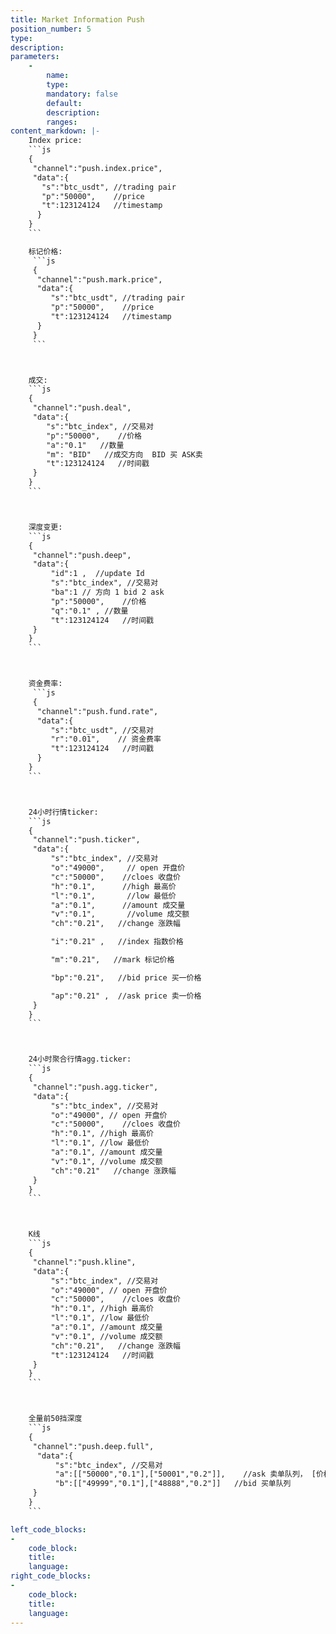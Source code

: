 ```yaml
---
title: Market Information Push
position_number: 5
type:
description:
parameters:
    -
        name:
        type:
        mandatory: false
        default:
        description:
        ranges:
content_markdown: |-
    Index price:
    ```js
    {
     "channel":"push.index.price",
     "data":{
       "s":"btc_usdt", //trading pair
       "p":"50000",    //price
       "t":123124124   //timestamp
      }
    }
    ```

    标记价格:
     ```js
     {
      "channel":"push.mark.price",
      "data":{
         "s":"btc_usdt", //trading pair
         "p":"50000",    //price
         "t":123124124   //timestamp
      }
     }
     ```



    成交:
    ```js
    {
     "channel":"push.deal",
     "data":{
        "s":"btc_index", //交易对
        "p":"50000",    //价格
        "a":"0.1"   //数量
        "m": "BID"   //成交方向  BID 买 ASK卖
        "t":123124124   //时间戳
     }
    }
    ```



    深度变更:
    ```js
    {
     "channel":"push.deep",
     "data":{
         "id":1 ,  //update Id
         "s":"btc_index", //交易对
         "ba":1 // 方向 1 bid 2 ask
         "p":"50000",    //价格
         "q":"0.1" , //数量
         "t":123124124   //时间戳
     }
    }
    ```



    资金费率:
     ```js
     {
      "channel":"push.fund.rate",
      "data":{
         "s":"btc_usdt", //交易对
         "r":"0.01",    // 资金费率
         "t":123124124   //时间戳
      }
    }
    ```



    24小时行情ticker:
    ```js
    {
     "channel":"push.ticker",
     "data":{
         "s":"btc_index", //交易对
         "o":"49000",     // open 开盘价
         "c":"50000",    //cloes 收盘价
         "h":"0.1",      //high 最高价
         "l":"0.1",       //low 最低价
         "a":"0.1",      //amount 成交量
         "v":"0.1",       //volume 成交额
         "ch":"0.21",   //change 涨跌幅

         "i":"0.21" ,   //index 指数价格

         "m":"0.21",   //mark 标记价格

         "bp":"0.21",   //bid price 买一价格

         "ap":"0.21" ,  //ask price 卖一价格
     }
    }
    ```



    24小时聚合行情agg.ticker:
    ```js
    {
     "channel":"push.agg.ticker",
     "data":{
         "s":"btc_index", //交易对
         "o":"49000", // open 开盘价
         "c":"50000",    //cloes 收盘价
         "h":"0.1", //high 最高价
         "l":"0.1", //low 最低价
         "a":"0.1", //amount 成交量
         "v":"0.1", //volume 成交额
         "ch":"0.21"   //change 涨跌幅
     }
    }
    ```



    K线
    ```js
    {
     "channel":"push.kline",
     "data":{
         "s":"btc_index", //交易对
         "o":"49000", // open 开盘价
         "c":"50000",    //cloes 收盘价
         "h":"0.1", //high 最高价
         "l":"0.1", //low 最低价
         "a":"0.1", //amount 成交量
         "v":"0.1", //volume 成交额
         "ch":"0.21",   //change 涨跌幅
         "t":123124124   //时间戳
     }
    }
    ```



    全量前50挡深度
    ```js
    {
     "channel":"push.deep.full",
      "data":{
          "s":"btc_index", //交易对
          "a":[["50000","0.1"],["50001","0.2"]],    //ask 卖单队列， [价格，数量]
          "b":[["49999","0.1"],["48888","0.2"]]   //bid 买单队列
     }
    }
    ```

left_code_blocks:
-
    code_block:
    title:
    language:
right_code_blocks:
-
    code_block:
    title:
    language:
---
```

